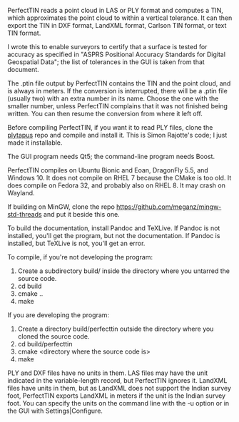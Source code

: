 PerfectTIN reads a point cloud in LAS or PLY format and computes a TIN, which approximates the point cloud to within a vertical tolerance. It can then export the TIN in DXF format, LandXML format, Carlson TIN format, or text TIN format.

I wrote this to enable surveyors to certify that a surface is tested for accuracy as specified in "ASPRS Positional Accuracy Standards for Digital Geospatial Data"; the list of tolerances in the GUI is taken from that document.

The .ptin file output by PerfectTIN contains the TIN and the point cloud, and is always in meters. If the conversion is interrupted, there will be a .ptin file (usually two) with an extra number in its name. Choose the one with the smaller number, unless PerfectTIN complains that it was not finished being written. You can then resume the conversion from where it left off.

Before compiling PerfectTIN, if you want it to read PLY files, clone the [plytapus](https://github.com/phma/plytapus) repo and compile and install it. This is Simon Rajotte's code; I just made it installable.

The GUI program needs Qt5; the command-line program needs Boost.

PerfectTIN compiles on Ubuntu Bionic and Eoan, DragonFly 5.5, and Windows 10. It does not compile on RHEL 7 because the CMake is too old. It does compile on Fedora 32, and probably also on RHEL 8. It may crash on Wayland.

If building on MinGW, clone the repo https://github.com/meganz/mingw-std-threads and put it beside this one.

To build the documentation, install Pandoc and TeXLive. If Pandoc is not installed, you'll get the program, but not the documentation. If Pandoc is installed, but TeXLive is not, you'll get an error.

To compile, if you're not developing the program:

1. Create a subdirectory build/ inside the directory where you untarred the source code.
2. cd build
3. cmake ..
4. make

If you are developing the program:

1. Create a directory build/perfecttin outside the directory where you cloned the source code.
2. cd build/perfecttin
3. cmake \<directory where the source code is\>
4. make

PLY and DXF files have no units in them. LAS files may have the unit indicated in the variable-length record, but PerfectTIN ignores it. LandXML files have units in them, but as LandXML does not support the Indian survey foot, PerfectTIN exports LandXML in meters if the unit is the Indian survey foot. You can specify the units on the command line with the -u option or in the GUI with Settings|Configure.
